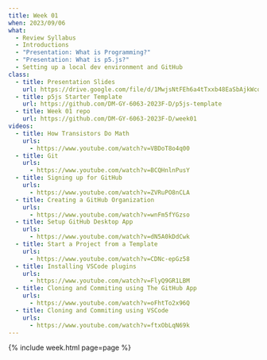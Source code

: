 ```yaml
---
title: Week 01
when: 2023/09/06
what:
  - Review Syllabus
  - Introductions
  - "Presentation: What is Programming?"
  - "Presentation: What is p5.js?"
  - Setting up a local dev environment and GitHub
class:
  - title: Presentation Slides
    url: https://drive.google.com/file/d/1MwjsNtFEh6a4tTxxb48EaSbAjkWcoZ76/
  - title: p5js Starter Template
    url: https://github.com/DM-GY-6063-2023F-D/p5js-template
  - title: Week 01 repo
    url: https://github.com/DM-GY-6063-2023F-D/week01
videos:
  - title: How Transistors Do Math
    urls:
      - https://www.youtube.com/watch?v=VBDoT8o4q00
  - title: Git
    urls:
      - https://www.youtube.com/watch?v=BCQHnlnPusY
  - title: Signing up for GitHub
    urls:
      - https://www.youtube.com/watch?v=ZVRuPO8nCLA
  - title: Creating a GitHub Organization
    urls:
      - https://www.youtube.com/watch?v=wnFm5fYGzso
  - title: Setup GitHub Desktop App
    urls:
      - https://www.youtube.com/watch?v=dN5A0kDdCwk
  - title: Start a Project from a Template
    urls:
      - https://www.youtube.com/watch?v=CDNc-epGz58
  - title: Installing VSCode plugins
    urls:
      - https://www.youtube.com/watch?v=FlyQ9GR1LBM
  - title: Cloning and Commiting using The GitHub App
    urls:
      - https://www.youtube.com/watch?v=oFhtTo2x96Q
  - title: Cloning and Commiting using VSCode
    urls:
      - https://www.youtube.com/watch?v=ftxObLqN69k
---
```

{% include week.html page=page %}
